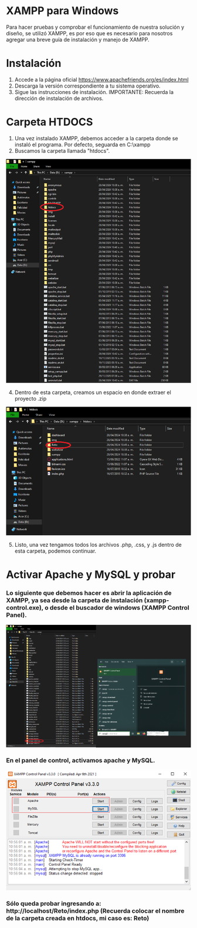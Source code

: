 # XAMPP para Windows
Para hacer pruebas y comprobar el funcionamiento de nuestra solución y diseño, se utilizó XAMPP, es por eso que es necesario para nosotros agregar una breve guía de instalación y manejo de XAMPP.

# Instalación
1. Accede a la página oficial https://www.apachefriends.org/es/index.html
2. Descarga la versión correspondiente a tu sistema operativo.
3. Sigue las instrucciones de instalación. IMPORTANTE: Recuerda la dirección de instalación de archivos.

# Carpeta HTDOCS
1. Una vez instalado XAMPP, debemos acceder a la carpeta donde se instaló el programa. Por defecto, seguarda en C:\xampp
2. Buscamos la carpeta llamada "htdocs".

![alt text](https://github.com/RetoMotorLeads2024/RetoMotorLeads2024/blob/main/xampp.png)

4. Dentro de esta carpeta, creamos un espacio en donde extraer el proyecto .zip

![alt text](https://github.com/RetoMotorLeads2024/RetoMotorLeads2024/blob/main/htdocs.png)

5. Listo, una vez tengamos todos los archivos .php, .css, y .js dentro de esta carpeta, podemos continuar.

# Activar Apache y MySQL y probar
### Lo siguiente que debemos hacer es abrir la aplicación de XAMPP, ya sea desde la carpeta de instalación (xampp-control.exe), o desde el buscador de windows (XAMPP Control Panel).

![alt text](https://github.com/RetoMotorLeads2024/RetoMotorLeads2024/blob/main/controlPanel.png)

### En el panel de control, activamos apache y MySQL.

![alt text](https://github.com/RetoMotorLeads2024/RetoMotorLeads2024/blob/main/apache.png)

### Sólo queda probar ingresando a: http://localhost/Reto/index.php  (Recuerda colocar el nombre de la carpeta creada en htdocs, mi caso es: Reto)



